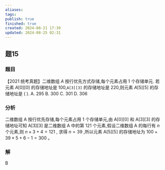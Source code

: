 ```yaml
---
aliases: 
tags: 
publish: true
finished: true
created: 2024-08-21 17:39
updated: 2024-08-25 02:31
---
```

## 题15
### 题目
【2021 统考真题】二维数组 $A$ 按行优先方式存储,每个元素占用 1 个存储单元. 若元素 $A\left\lbrack  0\right\rbrack  \left\lbrack  0\right\rbrack$ 的存储地址是 100,`A[3][3]` 的存储地址是 220,则元素 $A\left\lbrack  5\right\rbrack  \left\lbrack  5\right\rbrack$ 的存储地址是 ( ).
A. 295 
B. 300 
C. 301 
D. 306
### 分析
二维数组 $\mathrm{A}$ 按行优先存储,每个元素占用 1 个存储单元,由 $\mathrm{A}\left\lbrack  0\right\rbrack  \left\lbrack  0\right\rbrack$ 和 $\mathrm{A}\left\lbrack  3\right\rbrack  \left\lbrack  3\right\rbrack$ 的存储地址可知 $\mathrm{A}\left\lbrack  3\right\rbrack  \left\lbrack  3\right\rbrack$ 是二维数组 $\mathrm{A}$ 中的第 121 个元素,假设二维数组 $\mathrm{A}$ 的每行有 $n$ 个元素,则 $n \times  3 + 4 = {121}$ , 求得 $n = {39}$ ,所以元素 $\mathrm{A}\left\lbrack  5\right\rbrack  \left\lbrack  5\right\rbrack$ 的存储地址为 ${100} + {39} \times  5 + 6 - 1 = {300}$ 。
### 解
B